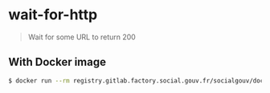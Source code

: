 # wait-for-http

> Wait for some URL to return 200

## With Docker image

```sh
$ docker run --rm registry.gitlab.factory.social.gouv.fr/socialgouv/docker/wait-for-http:<version> http://my.app
```
